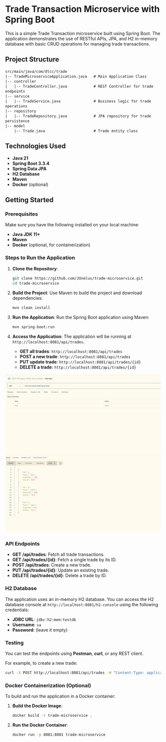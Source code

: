 # Trade Transaction Microservice with Spring Boot

This is a simple Trade Transaction microservice built using Spring Boot. The application demonstrates the use of RESTful APIs, JPA, and H2 in-memory database with basic CRUD operations for managing trade transactions.

## Project Structure

```
src/main/java/com/dtcc/trade
|-- TradeMicroserviceApplication.java   # Main Application Class
|-- controller
|   |-- TradeController.java            # REST Controller for trade endpoints
|-- service
|   |-- TradeService.java               # Business logic for trade operations
|-- repository
|   |-- TradeRepository.java            # JPA repository for trade persistence
|-- model
    |-- Trade.java                      # Trade entity class
```

## Technologies Used
- **Java 21**
- **Spring Boot 3.3.4**
- **Spring Data JPA**
- **H2 Database**
- **Maven**
- **Docker** (optional)

## Getting Started

### Prerequisites
Make sure you have the following installed on your local machine:
- **Java JDK 11+**
- **Maven**
- **Docker** (optional, for containerization)

### Steps to Run the Application

1. **Clone the Repository**:
   ```bash
   git clone https://github.com/JUnelus/trade-microservice.git
   cd trade-microservice
   ```

2. **Build the Project**:
   Use Maven to build the project and download dependencies:
   ```bash
   mvn clean install
   ```

3. **Run the Application**:
   Run the Spring Boot application using Maven:
   ```bash
   mvn spring-boot:run
   ```

4. **Access the Application**:
   The application will be running at `http://localhost:8081/api/trades`.

    - **GET all trades**: `http://localhost:8081/api/trades`
    - **POST a new trade**: `http://localhost:8081/api/trades`
    - **PUT update trade**: `http://localhost:8081/api/trades/{id}`
    - **DELETE a trade**: `http://localhost:8081/api/trades/{id}`

![img.png](img.png)

### API Endpoints

- **GET /api/trades**: Fetch all trade transactions.
- **GET /api/trades/{id}**: Fetch a single trade by its ID.
- **POST /api/trades**: Create a new trade.
- **PUT /api/trades/{id}**: Update an existing trade.
- **DELETE /api/trades/{id}**: Delete a trade by ID.

### H2 Database

The application uses an in-memory H2 database. You can access the H2 database console at `http://localhost:8081/h2-console` using the following credentials:

- **JDBC URL**: `jdbc:h2:mem:testdb`
- **Username**: `sa`
- **Password**: (leave it empty)

### Testing

You can test the endpoints using **Postman**, **curl**, or any REST client.

For example, to create a new trade:
```bash
curl -X POST http://localhost:8081/api/trades -H "Content-Type: application/json" -d '{"type": "buy", "quantity": 100, "price": 50.0}'
```

### Docker Containerization (Optional)

To build and run the application in a Docker container:
1. **Build the Docker Image**:
   ```bash
   docker build -t trade-microservice .
   ```

2. **Run the Docker Container**:
   ```bash
   docker run -p 8081:8081 trade-microservice
   ```
